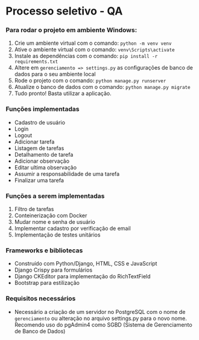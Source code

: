 # Processo seletivo - QA

### Para rodar o projeto em ambiente Windows:

1. Crie um ambiente virtual com o comando: `python -m venv venv`
2. Ative o ambiente virtual com o comando: `venv\Scripts\activate`
3. Instale as dependências com o comando: `pip install -r requirements.txt`
4. Altere em `gerenciamento => settings.py` as configurações de banco de dados para o seu ambiente local
5. Rode o projeto com o comando: `python manage.py runserver`
6. Atualize o banco de dados com o comando: `python manage.py migrate`
7. Tudo pronto! Basta utilizar a aplicação.

### Funções implementadas
- Cadastro de usuário
- Login
- Logout
- Adicionar tarefa
- Listagem de tarefas
- Detalhamento de tarefa
- Adicionar observação
- Editar ultima observação
- Assumir a responsabilidade de uma tarefa
- Finalizar uma tarefa

### Funções a serem implementadas
1. Filtro de tarefas
2. Conteinerização com Docker
3. Mudar nome e senha de usuário
4. Implementar cadastro por verificação de email
5. Implementação de testes unitários


### Frameworks e bibliotecas
- Construído com Python/Django, HTML, CSS e JavaScript 
- Django Crispy para formulários
- Django CKEditor para implementação do RichTextField
- Bootstrap para estilização

### Requisitos necessários
- Necessário a criação de um servidor no PostgreSQL com o nome de `gerenciamento` ou alteração no arquivo settings.py para o novo nome. Recomendo uso do pgAdmin4 como SGBD (Sistema de Gerenciamento de Banco de Dados)
